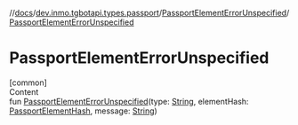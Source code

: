 //[docs](../../../index.md)/[dev.inmo.tgbotapi.types.passport](../index.md)/[PassportElementErrorUnspecified](index.md)/[PassportElementErrorUnspecified](-passport-element-error-unspecified.md)



# PassportElementErrorUnspecified  
[common]  
Content  
fun [PassportElementErrorUnspecified](-passport-element-error-unspecified.md)(type: [String](https://kotlinlang.org/api/latest/jvm/stdlib/kotlin/-string/index.html), elementHash: [PassportElementHash](../../dev.inmo.tgbotapi.types.passport.encrypted.abstracts/index.md#%5Bdev.inmo.tgbotapi.types.passport.encrypted.abstracts%2FPassportElementHash%2F%2F%2FPointingToDeclaration%2F%5D%2FClasslikes%2F625018081), message: [String](https://kotlinlang.org/api/latest/jvm/stdlib/kotlin/-string/index.html))  



